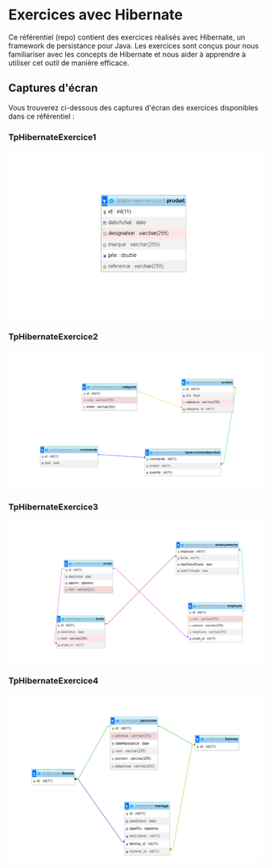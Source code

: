 # Exercices avec Hibernate

Ce référentiel (repo) contient des exercices réalisés avec Hibernate, un framework de persistance pour Java. Les exercices sont conçus pour nous familiariser avec les concepts de Hibernate et nous aider à apprendre à utiliser cet outil de manière efficace.

## Captures d'écran

Vous trouverez ci-dessous des captures d'écran des exercices disponibles dans ce référentiel :

### TpHibernateExercice1

![Capture d'écran de l'Exercice 1](screenshots/tpHibernateExercice1.png)


### TpHibernateExercice2

![Capture d'écran de l'Exercice 2](screenshots/tpHibernateExercice2.png)

### TpHibernateExercice3

![Capture d'écran de l'Exercice 2](screenshots/tpHibernateExercice3.png)

### TpHibernateExercice4

![Capture d'écran de l'Exercice 2](screenshots/tpHibernateExercice4.png)


